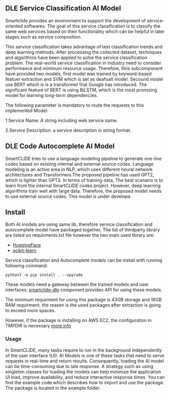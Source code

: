## DLE  Service Classification AI Model

Smartclide provides an environment to support the development of service-oriented softwares. The goal of this service classification is to classify the same web services based on their functionality which can be helpful in later stages such as service composition. 


This service classification takes advantage of text classification trends and deep learning methods. After processing the collected dataset, techniques and algorithms have been applied to solve the service classification problem. The real-world service classification in industry need to consider performance and minimum resource usage. Therefore, thiis subcomponent have provided two models, first model was trained by keyword-based featuer extraction and SVM  which is set as deafualt model. Secound model use BERT which is is a transformer that Google has introduced. The significant feature of BERT is using BiLSTM, which is the most promising model for learning long-term dependencies. 


The following parameter is mandatory to route the requests to this implemented Model:

1.Service Name: A string including web service name.

2.Service Description: a service description in string format.



## DLE   Code  Autocomplete AI Model

SmartCLIDE tries to use a language modeling pipeline to generate one-line codes based on existing internal and external source codes. Language modeling is an active area in NLP, which uses different neural network architectures and Transformers.The proposed pipeline has used GPT2, which is lighter than GPT3. In terms of training data, The best scenario is to learn from the internal SmartCLIDE codes project. However, deep learning algorithms train well with large data. Therefore, the proposed model needs to use external source codes. This model is under develope.



## Install

Both AI models are using same lib, therefore service classification and autocomplete model have packaged together, The list of thirdparty library are listed on requirments.txt file however the two main used library are:

* [HuggingFace](https://huggingface.co/)
* [scikit-learn](https://scikit-learn.org)


Service classification and Autocomplete models can be install with running following command:
```
python3 -m pip install . --upgrade
```
 

These models need a  gateway between the trained models and user interfaces. [smartclide-dle](https://github.com/eclipse-researchlabs/smartclide-smart-assistant/tree/main/smartclide-dle) component provides API for using these models.


The minimum requirment for using this package is 43GB storage and 16GB RAM requirment. the reasen is the used packages after extraction is going to exceed more spaces.

However, if the package is installing on AWS EC2, the configuration in TMPDIR is necessary [more info](https://stackoverflow.com/questions/55103162/could-not-install-packages-due-to-an-environmenterror-errno-28-no-space-left)


### Usage

In SmartCLIDE, many tasks require to run in the background independently of the user interface (UI). AI Models is one of these tasks that need to serve requests in real-time and return results. Consequently, loading the AI model can be time-consuming due to late response. A strategy such as using singleton classes for loading the models can help minimize the application UI load, improve availability, and reduce interactive response times.
You can find the example code which describes how to import and use the package. The package is located in the example folder.

